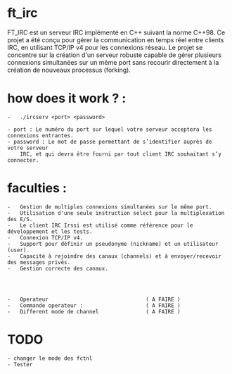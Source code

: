 # ft_irc

FT_IRC est un serveur IRC implémenté en C++ suivant la norme C++98. Ce projet a été conçu pour gérer la communication en temps réel entre clients IRC, en utilisant TCP/IP v4 pour les connexions réseau. Le projet se concentre sur la création d'un serveur robuste capable de gérer plusieurs connexions simultanées sur un même port sans recourir directement à la création de nouveaux processus (forking).

# how does it work ? : 

    -   ./ircserv <port> <password>

    - port : Le numéro du port sur lequel votre serveur acceptera les connexions entrantes.
    - password : Le mot de passe permettant de s’identifier auprès de votre serveur
        IRC, et qui devra être fourni par tout client IRC souhaitant s’y connecter.

# faculties : 

    -   Gestion de multiples connexions simultanées sur le même port.
    -   Utilisation d'une seule instruction select pour la multiplexation des E/S.
    -   Le client IRC Irssi est utilisé comme référence pour le développement et les tests.
    -   Connexion TCP/IP v4.
    -   Support pour définir un pseudonyme (nickname) et un utilisateur (user).
    -   Capacité à rejoindre des canaux (channels) et à envoyer/recevoir des messages privés.
    -   Gestion correcte des canaux.




    -   Operateur                               ( A FAIRE )
    -   Commande operateur :                    ( A FAIRE )
    -   Different mode de channel               ( A FAIRE )


# TODO
    - changer le mode des fctnl
    - Tester



